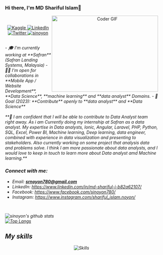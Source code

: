 ### Hi there, I'm MD Shariful Islam👋

<p align="center">
 <img align="right" alt="Coder GIF" height=250 width=350 src="https://i.imgur.com/mXEdCiL.gif" />
<br />
<p align="center">
   <a href="https://www.kaggle.com/shariful07">
    <img alt="Kaggle" src="https://img.shields.io/badge/Kaggle-shariful-blue?style=flat-square&logo=kaggle">
  </a> 
 <a href="https://www.linkedin.com/in/shariful07">
    <img alt="LinkedIn" src="https://img.shields.io/badge/LinkedIn-shariful07-blue?style=flat-square&logo=linkedin">
  </a>
    <a href="https://twitter.com/sinoyon7">
    <img alt="Twitter" src="https://img.shields.io/badge/Twitter-shariful-blue?style=flat-square&logo=Twitter">
  </a> 
  <a href="https://github.com/sinoyon">
  <img src="https://komarev.com/ghpvc/?username=sinoyon&label=Profile%20views&color=0e75b6&style=flat" alt="sinoyon" />
  </a>
</p>
<em>
<br/>
- 🎓 I'm currently working at **Safran** (Safran Landing Systems, Malaysia)
- 🤝🏻 I'm open for collaborations in **Mobile App / Website Development**, **Data Science**, **machine learning** and **data analyst** Domains.
- 🎯 Goal (2023): **Contribute** openly to **data analyst** and **Data Science**<br /><br />
**🌱 I am confident that I will be able to contribute to Data Analyst team right away. As i am Currently doing my internship at Safran as a data analyst. My expertise in Data analysts, Ionic, Angular, Laravel, PHP, Python, SQL, Excel, Power BI, Machine learning, Deep learning, data engineer, combined with experience in data visualization and presenting to stakeholders. Also currently working on some project that analysis data and problems solve. I think I am more passionate about data analysts, and I would love to keep in touch to learn more about Data analyst amd Machine learning.**

### Connect with me:
- Email: **srnoyon780@gmail.com**
- LinkedIn: https://www.linkedin.com/in/md-shariful-i-b82a62107/
- Facebook: https://www.facebook.com/sinoyon780/
- Instagram: https://www.instagram.com/shariful_islam.noyon/
<br />

![sinoyon's github stats](https://github-readme-stats.vercel.app/api?username=sinoyon&show_icons=true&theme=radical)
<br >
[![Top Langs](https://github-readme-stats.vercel.app/api/top-langs/?username=sinoyon&layout=compact)](https://github.com/sinoyon/github-readme-stats)
 
## My skills

<p align="center">
  <img align="center" alt="Skills" src="https://github.com/viclafouch/viclafouch/blob/master/img/pack.png" />
 
</p>
